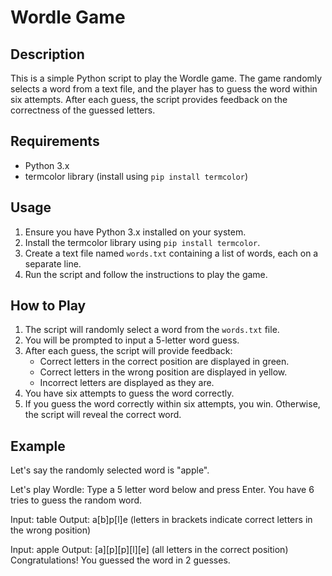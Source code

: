 # Wordle Game

## Description
This is a simple Python script to play the Wordle game. The game randomly selects a word from a text file, and the player has to guess the word within six attempts. After each guess, the script provides feedback on the correctness of the guessed letters.

## Requirements
- Python 3.x
- termcolor library (install using `pip install termcolor`)

## Usage
1. Ensure you have Python 3.x installed on your system.
2. Install the termcolor library using `pip install termcolor`.
3. Create a text file named `words.txt` containing a list of words, each on a separate line.
4. Run the script and follow the instructions to play the game.

## How to Play
1. The script will randomly select a word from the `words.txt` file.
2. You will be prompted to input a 5-letter word guess.
3. After each guess, the script will provide feedback:
   - Correct letters in the correct position are displayed in green.
   - Correct letters in the wrong position are displayed in yellow.
   - Incorrect letters are displayed as they are.
4. You have six attempts to guess the word correctly.
5. If you guess the word correctly within six attempts, you win. Otherwise, the script will reveal the correct word.

## Example
Let's say the randomly selected word is "apple".

Let's play Wordle:
Type a 5 letter word below and press Enter. You have 6 tries to guess the random word.

Input: table
Output: a[b]p[l]e (letters in brackets indicate correct letters in the wrong position)

Input: apple
Output: [a][p][p][l][e] (all letters in the correct position)
Congratulations! You guessed the word in 2 guesses.
